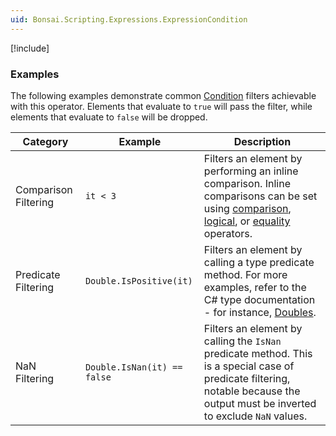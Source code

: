 ```yaml
---
uid: Bonsai.Scripting.Expressions.ExpressionCondition
---
```


[!include[](../articles/scripting-expressions-overview.md)]

### Examples

The following examples demonstrate common [Condition](../articles/operators.md#condition) filters achievable with this operator. Elements that evaluate to `true` will pass the filter, while elements that evaluate to `false` will be dropped.

| Category             | Example                     | Description | 
| -------------------- | --------------------------- | ----------- | 
| Comparison Filtering | `it < 3`                    | Filters an element by performing an inline comparison. Inline comparisons can be set using [comparison](https://learn.microsoft.com/en-us/dotnet/csharp/language-reference/operators/comparison-operators), [logical](https://learn.microsoft.com/en-us/dotnet/csharp/language-reference/operators/boolean-logical-operators), or [equality](https://learn.microsoft.com/en-us/dotnet/csharp/language-reference/operators/equality-operators) operators. |
| Predicate Filtering  | `Double.IsPositive(it)`     | Filters an element by calling a type predicate method. For more examples, refer to the C# type documentation - for instance, [Doubles](https://learn.microsoft.com/en-us/dotnet/api/system.double?view=net-7.0#methods). |
| NaN Filtering        | `Double.IsNan(it) == false` | Filters an element by calling the `IsNan` predicate method. This is a special case of predicate filtering, notable because the output must be inverted to exclude `NaN` values. |
 
